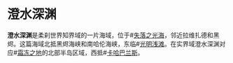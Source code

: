 # 澄水深渊
**澄水深渊**是柔刹世界知界域的一片海域，位于#[失落之光海](locations/sea-of-lost-lights)，邻近拉维扎德和黑烬。这篇海域北抵黑烬海峡和南哈伦海峡，东临#[光明浅滩](locations/luminous-shallows)。在实界域澄水深渊对应#[霜冻之地](locations/frostlands)的北部半岛区域，西抵#[卡哈巴兰斯](locations/kharbranth)。